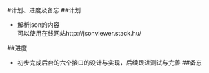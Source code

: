#计划、进度及备忘
##计划
* 解析json的内容  
可以使用在线网站http://jsonviewer.stack.hu/

##进度
* 初步完成后台的六个接口的设计与实现，后续跟进测试与完善
##备忘
